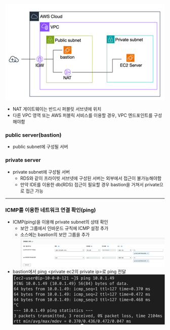 ![](Users/navill/Documents/Obsidian%20Vault/Pasted%20image%2020240116221323.png)
- NAT 게이트웨이는 반드시 퍼블릿 서브넷에 위치
- 다른 VPC 영역 또는 AWS 퍼블릭 서비스를 이용할 경우, VPC 엔드포인트를 구성해야함

### public server(bastion)
- public subnet에 구성될 서버

### private server
- private subnet에 구성될 서버
	- RDS와 같이 프라이빗 서브넷에 구성된 서버는 외부에서 접근이 불가능해야함
	- 만약 IDE를 이용한 db(RDS) 접근이 필요할 경우 bastion을 거쳐서 private으로 접근 가능

---

### ICMP를 이용한 네트워크 연결 확인(ping)
- ICMP(ping)을 이용해 private subnet의 상태 확인
	- 보안 그룹에서 인바운드 규칙에 ICMP 설정 추가
	- 소스에는 bastion의 보안 그룹을 추가
	![](Users/navill/Documents/Obsidian%20Vault/Pasted%20image%2020240116183329.png)
- bastion에서 ping <private ec2의 private ip>로 ping 전달
	![](Users/navill/Documents/Obsidian%20Vault/Pasted%20image%2020240116183515.png)

